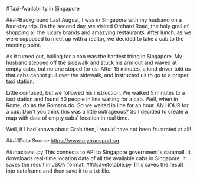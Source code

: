 #Taxi-Availability in Singapore

####Background
Last August, I was in Singapore with my husband on a four-day trip. On the second day, we visited Orchard Road, the holy grail of shopping all the luxury brands and amazying restaurants. After lunch, as we were supposed to meet up with a realtor, we decided to take a cab to the meeting point.

As it turned out, hailing for a cab was the hardest thing in Singapore. My husband stepped off the sidewalk and stuck his arm out and waved at empty cabs, but no one stoped for us. After 15 minutes, a kind driver told us that cabs cannot pull over the sidewalk, and instructed us to go to a proper taxi station. 

Little confused, but we followed his instruction. We walked 5 minutes to a taxi station and found 50 people in line waiting for a cab. 
Well, when in Rome, do as the Romans do. So we waited in line for an hour. AN HOUR for a cab. Don't you think this was a little outrageous? So I decided to create a map with data of empty cabs' location in real time. 

Well, if I had known about Grab then, I would have not been frustrated at all!

####Data Source
https://www.mytransport.sg

###taxiavail.py
This connects to API to Singapore government's datamall. It downloads real-time location data of all the available cabs in Singapore. 
It saves the result in JSON format.
###savetotable.py
This saves the result into dataframe and then save it to a txt file. 
